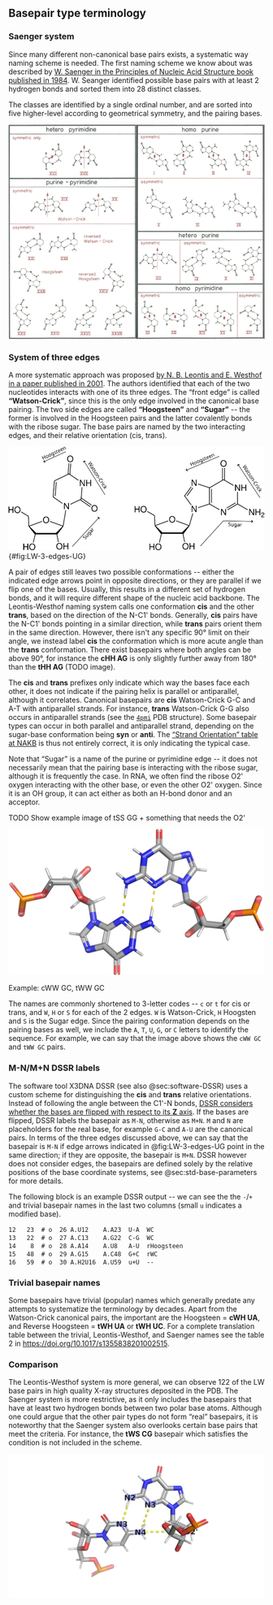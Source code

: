 ## Basepair type terminology

### Saenger system

Since many different non-canonical base pairs exists, a systematic way naming scheme is needed.
The first naming scheme we know about was described by [W. Saenger in the Principles of Nucleic Acid Structure book published in 1984](https://doi.org/10.1007/978-1-4612-5190-3).
W. Seanger identified possible base pairs with at least 2 hydrogen bonds and sorted them into 28 distinct classes.

The classes are identified by a single ordinal number, and are sorted into five higher-level according to geometrical symmetry, and the pairing bases.


![Seanger's system of base pair types, [from the](https://doi.org/10.1007/978-1-4612-5190-3) book, page 120](../img/saenger-system-merged.png)

### System of three edges

A more systematic approach was proposed [by N. B. Leontis and E. Westhof in a paper published in 2001](https://doi.org/10.1017/s1355838201002515).
The authors identified that each of the two nucleotides interacts with one of its three edges.
The “front edge” is called **“Watson-Crick”**, since this is the only edge involved in the canonical base pairing.
The two side edges are called **“Hoogsteen”** and **“Sugar”** -- the former is involved in the Hoogsteen pairs and the latter covalently bonds with the ribose sugar.
The base pairs are named by the two interacting edges, and their relative orientation (cis, trans).

![The three edges of a pyrimidine (U) and a purine (G)](../img/purine-pyrimidine-edges.svg){#fig:LW-3-edges-UG}

A pair of edges still leaves two possible conformations -- either the indicated edge arrows point in opposite directions, or they are parallel if we flip one of the bases.
Usually, this results in a different set of hydrogen bonds, and it will require different shape of the nucleic acid backbone.
The Leontis-Westhof naming system calls one conformation **cis** and the other **trans**, based on the direction of the N-C1' bonds.
Generally, **cis** pairs have the N-C1' bonds pointing in a similar direction, while **trans** pairs orient them in the same direction.
However, there isn't any specific 90° limit on their angle, we instead label **cis** the conformation which is more acute angle than the **trans** conformation.
There exist basepairs where both angles can be above 90°, for instance the **cHH AG** is only slightly further away from 180° than the **tHH AG** (TODO image).

The **cis** and **trans** prefixes only indicate which way the bases face each other, it does not indicate if the pairing helix is parallel or antiparallel, although it correlates.
Canonical basepairs are **cis** Watson-Crick G-C and A-T with antiparallel strands.
For instance, **trans** Watson-Crick G-G also occurs in antiparallel strands (see the [`4pmi`](https://www.rcsb.org/structure/4pmi) PDB structure).
Some basepair types can occur in both parallel and antiparallel strand, depending on the sugar-base conformation being **syn** or **anti**.
The [“Strand Orientation” table at NAKB](https://www.nakb.org/basics/basepairs.html#LW/) is thus not entirely correct, it is only indicating the typical case. 

<!-- **Cis** basepairs have the pairing edge arrows oriented in parallel, while **trans** basepairs have edges in opposing direction.

However, to pair in **cis**, the bases must be flipped -->

Note that “Sugar” is a name of the purine or pyrimidine edge -- it does not necessarily mean that the pairing base is interacting with the ribose sugar, although it is frequently the case.
In RNA, we often find the ribose O2' oxygen interacting with the other base, or even the other O2' oxygen.
Since it is an OH group, it can act either as both an H-bond donor and an acceptor.

TODO Show example image of tSS GG + something that needs the O2'

![](../img/tSS-GG-DNA-6n4g-A_2-B_2-no-oxygens.png)

<!-- A frequent misconception is that "Sugar" means the base binds to the ribose oxygen.
Although this is frequently the case that the base pair **includes** a hydrogen bond to the O2' atom, it is definitely not necessary.
The Sugar edge is primarily meant as one of purine/pyrimidine faces and most of the defined base pairs including the Sugar edge bind to an atom on the base, often the N3 purine atom.
The corner atoms are included in the definition of both edges -- for instance, the N2 guanine atom is shared between the Sugar and Watson-Crick edges. ???

TODO tSS GG

Some base pairs defined by Westhof and Leontis do bind exclusively to the O2' ribose atom.
However, this is the exception to the rule, and it makes us ask whether we shouldn't call these pairs "nucleotide pairs" instead of "base pairs". -->


Example: cWW GC, tWW GC

The names are commonly shortened to 3-letter codes -- `c` or `t` for cis or trans, and `W`, `H` or `S` for each of the 2 edges.
`W` is Watson-Crick, `H` Hoogsten and `S` is the Sugar edge.
Since the pairing conformation depends on the pairing bases as well, we include the `A`, `T`, `U`, `G`, or `C` letters to identify the sequence.
For example, we can say that the image above shows the `cWW GC` and `tWW GC` pairs.

### M-N/M+N DSSR labels

The software tool X3DNA DSSR (see also @sec:software-DSSR) uses a custom scheme for distinguishing the **cis** and **trans** relative orientations.
Instead of following the angle between the C1'-N bonds, [DSSR considers whether the bases are flipped with respect to its **Z** axis](https://x3dna.org/articles/specification-of-base-pairs-in-3dna).
If the bases are flipped, DSSR labels the basepair as `M-N`, otherwise as `M+N`.
`M` and `N` are placeholders for the real base, for example `G-C` and `A-U` are the canonical pairs.
In terms of the three edges discussed above, we can say that the basepair is `M-N` if edge arrows indicated in @fig:LW-3-edges-UG point in the same direction; if they are opposite, the basepair is `M+N`.
DSSR however does not consider edges, the basepairs are defined solely by the relative positions of the base coordinate systems, see @sec:std-base-parameters for more details.

The following block is an example DSSR output -- we can see the the `-`/`+` and trivial basepair names in the last two columns (small `u` indicates a modified base).

```
12   23  # o  26 A.U12    A.A23  U-A  WC
13   22  # o  27 A.C13    A.G22  C-G  WC
14    8  # o  28 A.A14    A.U8   A-U  rHoogsteen
15   48  # o  29 A.G15    A.C48  G+C  rWC
16   59  # o  30 A.H2U16  A.U59  u+U  --
```

### Trivial basepair names

Some basepairs have trivial (popular) names which generally predate any attempts to systematize the terminology by decades.
Apart from the Watson-Crick canonical pairs, the important are the Hoogsteen = **cWH UA**, and Reverse Hoogsteen = **tWH UA** or **tWH UC**.
For a complete translation table between the trivial, Leontis-Westhof, and Saenger names see the table 2 in <https://doi.org/10.1017/s1355838201002515>.

### Comparison

The Leontis-Westhof system is more general, we can observe 122 of the LW base pairs in high quality X-ray structures deposited in the PDB.
The Saenger system is more restrictive, as it only includes the basepairs that have at least two hydrogen bonds between two polar base atoms.
Although one could argue that the other pair types do not form “real” basepairs, it is noteworthy that the Saenger system also overlooks certain base pairs that meet the criteria.
For instance, the **tWS CG** basepair which satisfies the condition is not included in the scheme.

![**tWS GC**: two polar base-to-base H-bonds, but not accounted for in the Saenger system](../img/tWS-CG-1jj2-9_46-9_4.png)

<!-- We have not seen a recent publication using the Saenger's scheme, but the neither the Leontis-Westhof system is universally adopted.
It is more general and maybe more importantly it is systematic -- we don't need to remember 28 numbers to be able to identify the basepair type when viewing a molecular structure. -->

<!-- Being more general, the L-W system includes pairs which some might not want to call "base pairs".
A number of described base pairs only bind with a single hydrogen bonds or requires binding to ribose O2', restricting the class to RNA.
However, a few of doubly bonded legitimate base pairs are missing in the Saenger system, for instance the XX. -->



